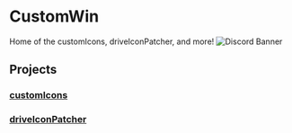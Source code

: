# CustomWin
Home of the customIcons, driveIconPatcher, and more!
![Discord Banner](https://discordapp.com/api/guilds/1086162268816945272/widget.png?style=banner3)

## Projects
### [customIcons](https://github.com/customWin/customIcons)
### [driveIconPatcher](https://github.com/customWin/driveIconPatcher)
